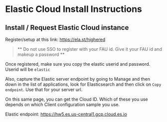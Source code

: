 # Elastic Cloud Install Instructions

## Install / Request Elastic Cloud instance

Register/setup at this link:  https://ela.st/highered

> ** Do not use SSO to register with your FAU id.  Give it your FAU id and makeup a password **

Once registered, make sure you copy the elastic userid and password.
Userid will be `elastic`

Also, capture the Elastic server endpoint by going to Manage and then down in the list of applications,
look for Elasticsearch and then click on `Copy endpoint`.  Use that for your server url.

On this same page, you can get the Cloud ID.  Which of these you use depends on which Client configuration sample you use.

Elastic endpoint:
https://hw5.es.us-central1.gcp.cloud.es.io

